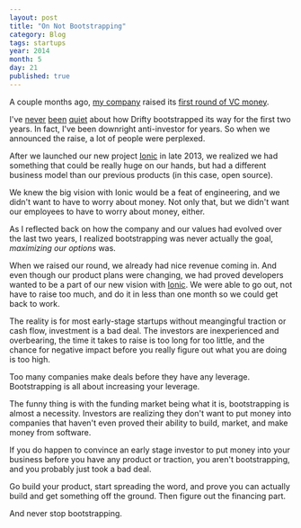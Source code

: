```yaml
---
layout: post
title: "On Not Bootstrapping"
category: Blog
tags: startups
year: 2014
month: 5
day: 21
published: true
---
```


A couple months ago, [my company](http://drifty.com/) raised its [first round of VC money](http://techcrunch.com/2014/03/10/drifty-makers-of-the-ionic-mobile-framework-raise-1-million/).

I've [never](http://blog.drifty.com/2013/09/you-dont-get-our-bootstrapped-company/) [been](http://blog.codiqa.com/2012/03/from-yc-rejection-to-10000-users-in-1-month/) [quiet](http://blog.drifty.com/2013/04/bootstrapping-is-hacking/) about how Drifty bootstrapped its way for the first two years. In fact, I've been downright anti-investor for years. So when we announced the raise, a lot of people were perplexed.

After we launched our new project [Ionic](http://ionicframework.com/) in late 2013, we realized we had something that could be really huge on our hands, but had a different business model than our previous products (in this case, open source).

We knew the big vision with Ionic would be a feat of engineering, and we didn't want to have to worry about money. Not only that, but we didn't want our employees to have to worry about money, either.

As I reflected back on how the company and our values had evolved over the last two years, I realized bootstrapping was never actually the goal, *maximizing our options* was.

When we raised our round, we already had nice revenue coming in. And even though our product plans were changing, we had proved developers wanted to be a part of our new vision with [Ionic](http://ionicframework.com/). We were able to go out, not have to raise too much, and do it in less than one month so we could get back to work.

The reality is for most early-stage startups without meangingful traction or cash flow, investment is a bad deal. The investors are inexperienced and overbearing, the time it takes to raise is too long for too little, and the chance for negative impact before you really figure out what you are doing is too high.

Too many companies make deals before they have any leverage. Bootstrapping is all about increasing your leverage.

The funny thing is with the funding market being what it is, bootstrapping is almost a necessity. Investors are realizing they don't want to put money into companies that haven't even proved their ability to build, market, and make money from software.

If you do happen to convince an early stage investor to put money into your business before you have any product or traction, you aren't bootstrapping, and you probably just took a bad deal.

Go build your product, start spreading the word, and prove you can actually build and get something off the ground. Then figure out the financing part.

And never stop bootstrapping.
